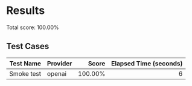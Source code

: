 # Results

Total score: 100.00%

## Test Cases

| Test Name | Provider | Score | Elapsed Time (seconds) |
| --- | --- | ---:| ---:|
| Smoke test | openai | 100.00% | 6 |
